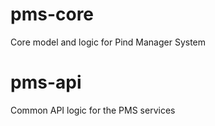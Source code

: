 # pms-core
Core model and logic for Pind Manager System
# pms-api
Common API logic for the PMS services

